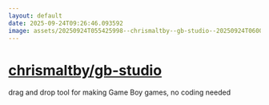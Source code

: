 ```yaml
---
layout: default
date: 2025-09-24T09:26:46.093592
image: assets/20250924T055425998--chrismaltby--gb-studio--20250924T060018374--cropped.png
---
```


# [chrismaltby/gb-studio](https://github.com/chrismaltby/gb-studio)

drag and drop tool for making Game Boy games, no coding needed

